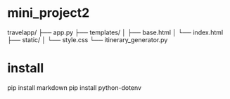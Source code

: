 # mini_project2

travelapp/
├── app.py
├── templates/
│   ├── base.html
│   └── index.html
├── static/
│   └── style.css
└── itinerary_generator.py

# install
pip install markdown
pip install python-dotenv
